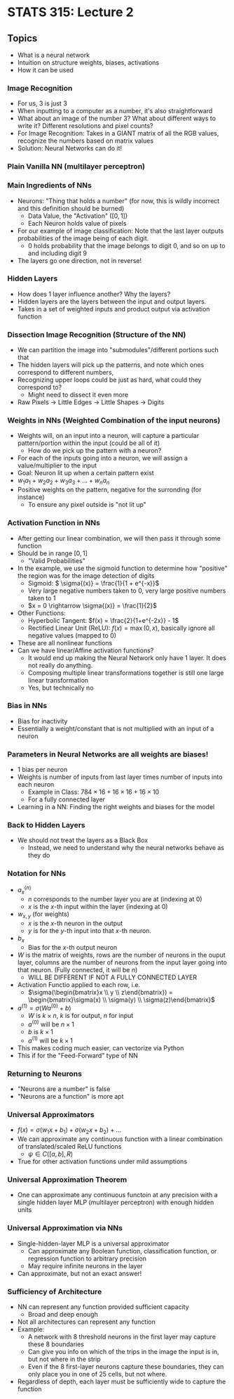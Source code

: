 # STATS 315: Lecture 2

## Topics
* What is a neural network
* Intuition on structure
weights, biases, activations
* How it can be used

### Image Recognition
* For us, 3 is just 3
* When inputting to a computer as a number, it's also straightforward
* What about an image of the number 3? What about different ways to write it? Different resolutions and pixel counts?
* For Image Recognition: Takes in a GIANT matrix of all the RGB values, recognize the numbers based on matrix values
* Solution: Neural Networks can do it!

### Plain Vanilla NN (multilayer perceptron)

### Main Ingredients of NNs
* Neurons: "Thing that holds a number" (for now, this is wildly incorrect and this definition should be burned)
    * Data Value, the "Activation" ($[0,1]$)
    * Each Neuron holds value of pixels
* For our example of image classification: Note that the last layer outputs probabilities of the image being of each digit.
    * 0 holds probability that the image belongs to digit 0, and so on up to and including digit 9
* The layers go one direction, not in reverse!

### Hidden Layers
* How does 1 layer influence another? Why the layers?
* Hidden layers are the layers between the input and output layers.
* Takes in a set of weighted inputs and product output via activation function

### Dissection Image Recognition (Structure of the NN)
* We can partition the image into "submodules"/different portions such that
* The hidden layers will pick up the patterns, and note which ones correspond to different numbers,
* Recognizing upper loops could be just as hard, what could they correspond to?
    * Might need to dissect it even more
* Raw Pixels $\rightarrow$ Little Edges $\rightarrow$ Little Shapes $\rightarrow$ Digits

### Weights in NNs (Weighted Combination of the input neurons)
* Weights will, on an input into a neuron, will capture a particular pattern/portion within the input (could be all of it)
    * How do we pick up the pattern with a neuron?
* For each of the inputs going into a neuron, we will assign a value/multiplier to the input 
* Goal: Neuron lit up when a certain pattern exist
* $w_1a_1 + w_2a_2 + w_3a_3 + \ldots + w_n a_n$
* Positive weights on the pattern, negative for the surronding (for instance)
    * To ensure any pixel outside is "not lit up"

### Activation Function in NNs
* After getting our linear combination, we will then pass it through some function
* Should be in range $[0, 1]$
    * "Valid Probabilities"
* In the example, we use the sigmoid function to determine how "positive" the region was for the image detection of digits
    * Sigmoid: $ \sigma{(x)} = \frac{1}{1 + e^{-x}}$
    * Very large negative numbers taken to 0, very large positive numbers taken to 1
    * $x = 0 \rightarrow \sigma{(x)} = \frac{1}{2}$
* Other Functions:
    * Hyperbolic Tangent: $f(x) = \frac{2}{1+e^{-2x}} - 1$
    * Rectified Linear Unit (ReLU): $f(x) = \max{(0,x)}$, basically ignore all negative values (mapped to 0)
* These are all nonlinear functions
* Can we have linear/Affine activation functions?
    * It would end up making the Neural Network only have 1 layer. It does not really do anything.
    * Composing multiple linear transformations together is still one large linear transformation
    * Yes, but technically no

### Bias in NNs
* Bias for inactivity
* Essentially a weight/constant that is not multiplied with an input of a neuron

### Parameters in Neural Networks are all weights are biases!
* 1 bias per neuron
* Weights is number of inputs from last layer times number of inputs into each neuron
    * Example in Class: $784 \times 16 + 16 \times 16 + 16 \times 10$
    * For a fully connected layer
* Learning in a NN: Finding the right weights and biases for the model

### Back to Hidden Layers
* We should not treat the layers as a Black Box
    * Instead, we need to understand why the neural networks behave as they do

### Notation for NNs
* $a^{(n)}_x$
    * $n$ corresponds to the number layer you are at (indexing at 0)
    * $x$ is the $x$-th input within the layer (indexing at 0)
* $w_{x,y}$ (for weights)
    * $x$ is the $x$-th neuron in the output
    * $y$ is for the $y$-th input into that $x$-th neuron.
* $b_x$
    * Bias for the $x$-th output neuron
* $W$ is the matrix of weights, rows are the number of neurons in the ouput layer, columns are the number of neurons from the input layer going into that neuron. (Fully connected, it will be $n$)
    * WILL BE DIFFERENT IF NOT A FULLY CONNECTED LAYER
* Activation Functio applied to each row, i.e.
    * $\sigma(\begin{bmatrix}x \\ y \\ z\end{bmatrix}) = \begin{bmatrix}\sigma(x) \\ \sigma(y) \\ \sigma(z)\end{bmatrix}$
* $a^{(1)} = \sigma(Wa^{(0)} + b)$
    * $W$ is $k\times n$, $k$ is for output, $n$ for input
    * $a^{(0)}$ will be $n\times1$
    * $b$ is $k \times 1$
    * $a^{(1)}$ will be $k\times 1$
* This makes coding much easier, can vectorize via Python
* This if for the "Feed-Forward" type of NN

### Returning to Neurons
* "Neurons are a number" is false
* "Neurons are a function" is more apt 

### Universal Approximators
* $f(x) = \sigma(w_1x + b_1) + \sigma(w_2x + b_2) + \ldots$
* We can approximate any continuous function with a linear combination of translated/scaled ReLU functions
    * $\psi \in C([a,b], R)$
* True for other activation functions under mild assumptions

### Universal Approximation Theorem
* One can approximate any continuous functoin at any precision with a single hidden layer MLP (multilayer perceptron) with enough hidden units

### Universal Approximation via NNs
* Single-hidden-layer MLP is a universal approximator
    * Can approximate any Boolean function, classification function, or regression function to arbitrary precision
    * May require infinite neurons in the layer
* Can approximate, but not an exact answer!

### Sufficiency of Architecture
* NN can represent any function provided sufficient capacity
    * Broad and deep enough
* Not all architectures can represent any function
* Example:
    * A network with 8 threshold neurons in the first layer may capture these 8 boundaries
    * Can give you info on which of the trips in the image the input is in, but not where in the strip
    * Even if the 8 first-layer neurons capture these boundaries, they can only place you in one of 25 cells, but not where.
* Regardless of depth, each layer must be sufficiently wide to capture the function